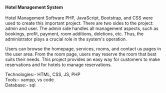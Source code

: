 **Hotel Management System**\
\
Hotel Management Software PHP, JavaScript, Bootstrap, and CSS were used to create this important project. There are two sides to the project: admin and user. The admin side handles all management aspects, such as bookings, profit, payment, room additions, deletions, etc. Thus, the administrator plays a crucial role in the system's operation.

Users can browse the homepage, services, rooms, and contact us pages in the user area. From the room page, users may reserve the room that best suits their needs. This project provides an easy way for customers to make reservations and for hotels to manage reservations.


Technologies:- HTML, CSS, JS, PHP\
Tools:- xampp, vs code\
Database:- sql

